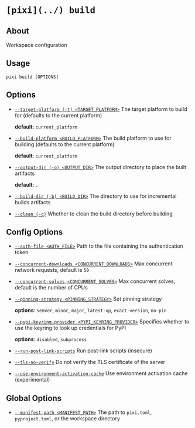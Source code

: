 # `[pixi](../) build`

## About

Workspace configuration

## Usage

```text
pixi build [OPTIONS]

```

## Options

- [`--target-platform (-t) <TARGET_PLATFORM>`](#arg---target-platform) The target platform to build for (defaults to the current platform)

  **default**: `current_platform`

- [`--build-platform <BUILD_PLATFORM>`](#arg---build-platform) The build platform to use for building (defaults to the current platform)

  **default**: `current_platform`

- [`--output-dir (-o) <OUTPUT_DIR>`](#arg---output-dir) The output directory to place the built artifacts

  **default**: `.`

- [`--build-dir (-b) <BUILD_DIR>`](#arg---build-dir) The directory to use for incremental builds artifacts

- [`--clean (-c)`](#arg---clean) Whether to clean the build directory before building

## Config Options

- [`--auth-file <AUTH_FILE>`](#arg---auth-file) Path to the file containing the authentication token

- [`--concurrent-downloads <CONCURRENT_DOWNLOADS>`](#arg---concurrent-downloads) Max concurrent network requests, default is `50`

- [`--concurrent-solves <CONCURRENT_SOLVES>`](#arg---concurrent-solves) Max concurrent solves, default is the number of CPUs

- [`--pinning-strategy <PINNING_STRATEGY>`](#arg---pinning-strategy) Set pinning strategy

  **options**: `semver`, `minor`, `major`, `latest-up`, `exact-version`, `no-pin`

- [`--pypi-keyring-provider <PYPI_KEYRING_PROVIDER>`](#arg---pypi-keyring-provider) Specifies whether to use the keyring to look up credentials for PyPI

  **options**: `disabled`, `subprocess`

- [`--run-post-link-scripts`](#arg---run-post-link-scripts) Run post-link scripts (insecure)

- [`--tls-no-verify`](#arg---tls-no-verify) Do not verify the TLS certificate of the server

- [`--use-environment-activation-cache`](#arg---use-environment-activation-cache) Use environment activation cache (experimental)

## Global Options

- [`--manifest-path <MANIFEST_PATH>`](#arg---manifest-path) The path to `pixi.toml`, `pyproject.toml`, or the workspace directory
